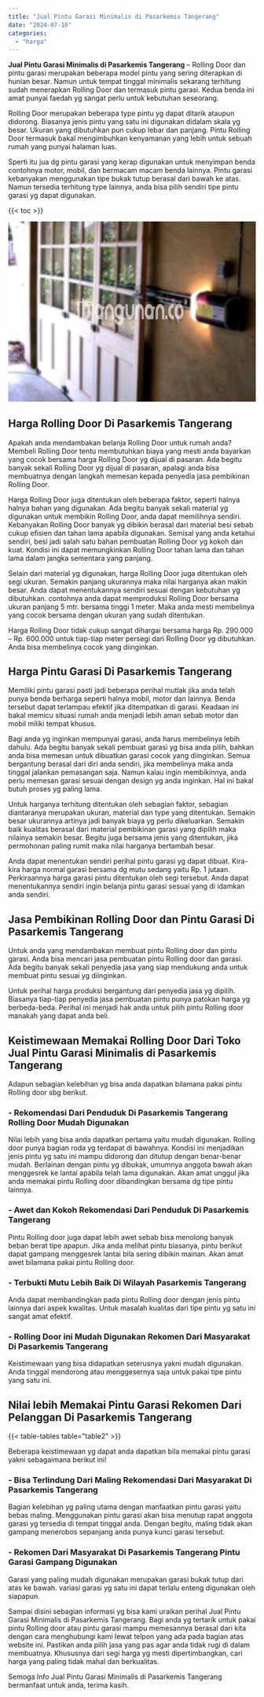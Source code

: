 ```yaml
---
title: "Jual Pintu Garasi Minimalis di Pasarkemis Tangerang"
date: "2024-07-18"
categories: 
  - "harga"
---
```


**Jual Pintu Garasi Minimalis di Pasarkemis Tangerang** – Rolling Door dan pintu garasi merupakan beberapa model pintu yang sering diterapkan di hunian besar. Namun untuk tempat tinggal minimalis sekarang terhitung sudah menerapkan Rolling Door dan termasuk pintu garasi. Kedua benda ini amat punyai faedah yg sangat perlu untuk kebutuhan seseorang.

Rolling Door merupakan beberapa type pintu yg dapat ditarik ataupun didorong. Biasanya jenis pintu yang satu ini digunakan didalam skala yg besar. Ukuran yang dibutuhkan pun cukup lebar dan panjang. Pintu Rolling Door termasuk bakal mengimbuhkan kenyamanan yang lebih untuk sebuah rumah yang punyai halaman luas.

Sperti itu jua dg pintu garasi yang kerap digunakan untuk menyimpan benda contohnya motor, mobil, dan bermacam macam benda lainnya. Pintu garasi kebanyakan menggunakan tipe bukak tutup berasal dari bawah ke atas. Namun tersedia terhitung type lainnya, anda bisa pilih sendiri tipe pintu garasi yg dapat digunakan.

{{< toc >}}

![Jual Pintu Garasi Minimalis di Pasarkemis Tangerang](/images/pintu-garasi-04.png)

## Harga Rolling Door Di Pasarkemis Tangerang

Apakah anda mendambakan belanja Rolling Door untuk rumah anda? Membeli Rolling Door tentu membutuhkan biaya yang mesti anda bayarkan yang cocok bersama harga Rolling Door yg dijual di pasaran. Ada begitu banyak sekali Rolling Door yg dijual di pasaran, apalagi anda bisa membuatnya dengan langkah memesan kepada penyedia jasa pembikinan Rolling Door.

Harga Rolling Door juga ditentukan oleh beberapa faktor, seperti halnya halnya bahan yang digunakan. Ada begitu banyak sekali material yg digunakan untuk membikin Rolling Door, anda dapat memilihnya sendiri. Kebanyakan Rolling Door banyak yg dibikin berasal dari material besi sebab cukup efisien dan tahan lama apabila digunakan. Semisal yang anda ketahui sendiri, besi jadi salah satu bahan pembuatan Rolling Door yg kokoh dan kuat. Kondisi ini dapat memungkinkan Rolling Door tahan lama dan tahan lama dalam jangka sementara yang panjang.

Selain dari material yg digunakan, harga Rolling Door juga ditentukan oleh segi ukuran. Semakin panjang ukurannya maka nilai harganya akan makin besar. Anda dapat menentukannya sendiri sesuai dengan kebutuhan yg dibutuhkan. contohnya anda dapat memproduksi Rolling Door bersama ukuran panjang 5 mtr. bersama tinggi 1 meter. Maka anda mesti membelinya yang cocok bersama dengan ukuran yang sudah ditentukan.

Harga Rolling Door tidak cukup sangat dihargai bersama harga Rp. 290.000 – Rp. 600.000 untuk tiap-tiap meter persegi dari Rolling Door yg dibutuhkan. Anda bisa membelinya cocok yang diinginkan.

## Harga Pintu Garasi Di Pasarkemis Tangerang

Memiliki pintu garasi pasti jadi beberapa perihal mutlak jika anda telah punya benda berharga seperti halnya mobil, motor dan lainnya. Benda tersebut dapat terlampau efektif jika ditempatkan di garasi. Keadaan ini bakal memicu situasi rumah anda menjadi lebih aman sebab motor dan mobil miliki tempat khusus.

Bagi anda yg inginkan mempunyai garasi, anda harus membelinya lebih dahulu. Ada begitu banyak sekali pembuat garasi yg bisa anda pilih, bahkan anda bisa memesan untuk dibuatkan garasi cocok yang diinginkan. Semua bergantung berasal dari diri anda sendiri, jika membelinya maka anda tinggal jalankan pemasangan saja. Namun kalau ingin membikinnya, anda perlu memesan garasi sesuai dengan design yg anda inginkan. Hal ini bakal butuh proses yg paling lama.

Untuk harganya terhitung ditentukan oleh sebagian faktor, sebagian diantaranya merupakan ukuran, material dan type yang ditentukan. Semakin besar ukurannya artinya jadi banyak biaya yg perlu dikeluarkan. Semakin baik kualitas berasal dari material pembikinan garasi yang dipilih maka nilainya semakin besar. Begitu juga bersama jenis yang ditentukan, jika permohonan paling rumit maka nilai harganya bertambah besar.

Anda dapat menentukan sendiri perihal pintu garasi yg dapat dibuat. Kira-kira harga normal garasi bersama dg mutu sedang yaitu Rp. 1 jutaan. Perkiraannya harga garasi pintu ditentukan oleh segi tersebut. Anda dapat menentukannya sendiri ingin belanja pintu garasi sesuai yang di idamkan anda sendiri.

## Jasa Pembikinan Rolling Door dan Pintu Garasi Di Pasarkemis Tangerang

Untuk anda yang mendambakan membuat pintu Rolling door dan pintu garasi. Anda bisa mencari jasa pembuatan pintu Rolling door dan garasi. Ada begitu banyak sekali penyedia jasa yang siap mendukung anda untuk membuat pintu sesuai yg diinginkan.

Untuk perihal harga produksi bergantung dari penyedia jasa yg dipilih. Biasanya tiap-tiap penyedia jasa pembuatan pintu punya patokan harga yg berbeda-beda. Perihal ini menjadi hak anda untuk pilih pintu Rolling door manakah yang dapat anda beli.

## Keistimewaan Memakai Rolling Door Dari Toko Jual Pintu Garasi Minimalis di Pasarkemis Tangerang

Adapun sebagian kelebihan yg bisa anda dapatkan bilamana pakai pintu Rolling door sbg berikut.

### \- Rekomendasi Dari Penduduk Di Pasarkemis Tangerang Rolling Door Mudah Digunakan

Nilai lebih yang bisa anda dapatkan pertama yaitu mudah digunakan. Rolling door punya bagian roda yg terdapat di bawahnya. Kondisi ini menjadikan jenis pintu yg satu ini mampu didorong dan ditutup dengan benar-benar mudah. Berlainan dengan pintu yg dibukak, umumnya anggota bawah akan menggesrek ke lantai apabila telah lama digunakan. Akan amat unggul jika anda memakai pintu Rolling door dibandingkan bersama dg tipe pintu lainnya.

### \- Awet dan Kokoh Rekomendasi Dari Penduduk Di Pasarkemis Tangerang

Pintu Rolling door juga dapat lebih awet sebab bisa menolong banyak beban berat tipe apapun. Jika anda melihat pintu biasanya, pintu berikut dapat gampang menggesrek lantai bila sering dibikin mainan. Akan amat awet bilamana pakai pintu Rolling door.

### \- Terbukti Mutu Lebih Baik Di Wilayah Pasarkemis Tangerang

Anda dapat membandingkan pada pintu Rolling door dengan jenis pintu lainnya dari aspek kwalitas. Untuk masalah kualitas dari tipe pintu yg satu ini sangat amat efektif.

### \- Rolling Door ini Mudah Digunakan Rekomen Dari Masyarakat Di Pasarkemis Tangerang

Keistimewaan yang bisa didapatkan seterusnya yakni mudah digunakan. Anda tinggal mendorong atau menggesernya saja untuk pakai tipe pintu yang satu ini.

## Nilai lebih Memakai Pintu Garasi Rekomen Dari Pelanggan Di Pasarkemis Tangerang

{{< table-tables table="table2" >}}

Beberapa keistimewaan yg dapat anda dapatkan bila memakai pintu garasi yakni sebagaimana berikut ini!

### \- Bisa Terlindung Dari Maling Rekomendasi Dari Masyarakat Di Pasarkemis Tangerang

Bagian kelebihan yg paling utama dengan manfaatkan pintu garasi yaitu bebas maling. Menggunakan pintu garasi akan bisa menutup rapat anggota garasi yg tersedia di tempat tinggal anda. Dengan begitu, maling tidak akan gampang menerobos sepanjang anda punya kunci garasi tersebut.

### \- Rekomen Dari Masyarakat Di Pasarkemis Tangerang Pintu Garasi Gampang Digunakan

Garasi yang paling mudah digunakan merupakan garasi bukak tutup dari atas ke bawah. variasi garasi yg satu ini dapat terlalu enteng digunakan oleh siapapun.

Sampai disini sebagian informasi yg bisa kami uraikan perihal Jual Pintu Garasi Minimalis di Pasarkemis Tangerang. Bagi anda yg tertarik untuk pakai pintu Rolling door atau pintu garasi mampu memesannya berasal dari kita dengan cara menghubungi kami lewat telpon yang ada pada bagian atas website ini. Pastikan anda pilih jasa yang pas agar anda tidak rugi di dalam membuatnya. Khususnya dari segi harga yg mesti dipertimbangkan, cari harga yang paling tidak mahal dan berkualitas.

Semoga Info Jual Pintu Garasi Minimalis di Pasarkemis Tangerang bermanfaat untuk anda, terima kasih.
